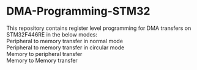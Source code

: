 # DMA-Programming-STM32
This repository contains register level programming for DMA transfers on STM32F446RE in the below modes:<br/>
Peripheral to memory transfer in normal mode<br/>
Peripheral to memory transfer in circular mode<br/>
Memory to peripheral transfer<br/>
Memory to Memory transfer<br/>
